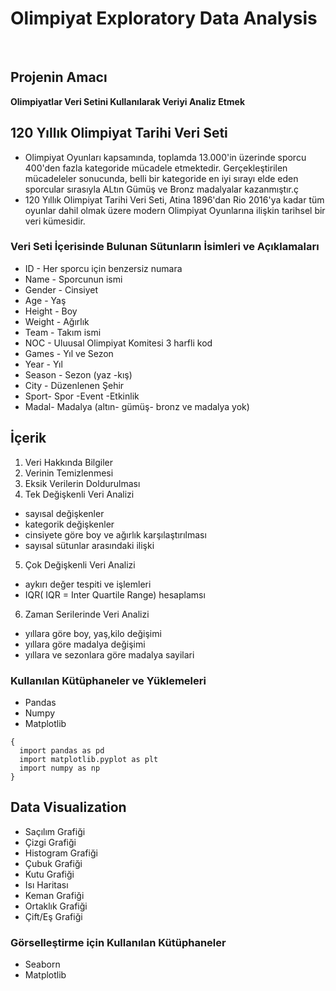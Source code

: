 # Olimpiyat Exploratory Data Analysis
<br/>

## Projenin Amacı
**Olimpiyatlar Veri Setini Kullanılarak Veriyi Analiz Etmek**

## 120 Yıllık Olimpiyat Tarihi Veri Seti 
- Olimpiyat Oyunları kapsamında, toplamda 13.000'in üzerinde sporcu 400'den fazla kategoride mücadele etmektedir. Gerçekleştirilen mücadeleler sonucunda, belli bir kategoride en iyi sırayı elde eden sporcular sırasıyla ALtın Gümüş ve Bronz madalyalar kazanmıştır.ç
- 120 Yıllık Olimpiyat Tarihi Veri Seti, Atina 1896'dan Rio 2016'ya kadar tüm oyunlar dahil olmak üzere modern Olimpiyat Oyunlarına ilişkin tarihsel bir veri kümesidir.

### Veri Seti İçerisinde Bulunan Sütunların İsimleri ve Açıklamaları
- ID - Her sporcu için benzersiz numara
- Name - Sporcunun ismi
- Gender - Cinsiyet
- Age - Yaş
- Height - Boy
- Weight - Ağırlık
- Team - Takım ismi
- NOC - Uluusal Olimpiyat Komitesi 3 harfli kod
- Games - Yıl ve Sezon
- Year - Yıl
- Season - Sezon (yaz -kış)
- City - Düzenlenen Şehir
- Sport- Spor
-Event -Etkinlik
- Madal- Madalya (altın- gümüş- bronz ve madalya yok)


## İçerik
1. Veri Hakkında Bilgiler
2. Verinin Temizlenmesi
3. Eksik Verilerin Doldurulması
4. Tek Değişkenli Veri Analizi
- sayısal değişkenler
- kategorik değişkenler
- cinsiyete göre boy ve ağırlık karşılaştırılması
- sayısal sütunlar arasındaki ilişki
5. Çok Değişkenli Veri Analizi
- aykırı değer tespiti ve işlemleri
- IQR( IQR = Inter Quartile Range) hesaplamsı
6. Zaman Serilerinde Veri Analizi
- yıllara göre boy, yaş,kilo değişimi
- yıllara göre madalya değişimi
- yıllara ve sezonlara göre madalya sayilari 

### Kullanılan Kütüphaneler ve Yüklemeleri
- Pandas
- Numpy 
- Matplotlib 
```
{
  import pandas as pd
  import matplotlib.pyplot as plt
  import numpy as np
}
```
## Data Visualization 
- Saçılım Grafiği
- Çizgi Grafiği
- Histogram Grafiği
- Çubuk Grafiği
- Kutu Grafiği
- Isı Haritası
- Keman Grafiği
- Ortaklık Grafiği
- Çift/Eş Grafiği
### Görselleştirme için Kullanılan Kütüphaneler 
- Seaborn
- Matplotlib
